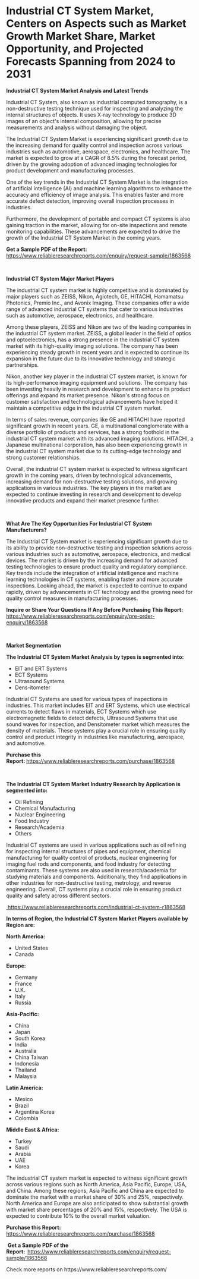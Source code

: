 <p><h1>Industrial CT System Market, Centers on Aspects such as Market Growth Market Share, Market Opportunity, and Projected Forecasts Spanning from 2024 to 2031</h1></p><p><strong>Industrial CT System Market Analysis and Latest Trends</strong></p>
<p><p>Industrial CT System, also known as industrial computed tomography, is a non-destructive testing technique used for inspecting and analyzing the internal structures of objects. It uses X-ray technology to produce 3D images of an object's internal composition, allowing for precise measurements and analysis without damaging the object.</p><p>The Industrial CT System Market is experiencing significant growth due to the increasing demand for quality control and inspection across various industries such as automotive, aerospace, electronics, and healthcare. The market is expected to grow at a CAGR of 8.5% during the forecast period, driven by the growing adoption of advanced imaging technologies for product development and manufacturing processes.</p><p>One of the key trends in the Industrial CT System Market is the integration of artificial intelligence (AI) and machine learning algorithms to enhance the accuracy and efficiency of image analysis. This enables faster and more accurate defect detection, improving overall inspection processes in industries.</p><p>Furthermore, the development of portable and compact CT systems is also gaining traction in the market, allowing for on-site inspections and remote monitoring capabilities. These advancements are expected to drive the growth of the Industrial CT System Market in the coming years.</p></p>
<p><strong>Get a Sample PDF of the Report:&nbsp;</strong> <a href="https://www.reliableresearchreports.com/enquiry/request-sample/1863568">https://www.reliableresearchreports.com/enquiry/request-sample/1863568</a></p>
<p>&nbsp;</p>
<p><strong>Industrial CT System Major Market Players</strong></p>
<p><p>The industrial CT system market is highly competitive and is dominated by major players such as ZEISS, Nikon, Agiotech, GE, HITACHI, Hamamatsu Photonics, Premio Inc., and Avonix Imaging. These companies offer a wide range of advanced industrial CT systems that cater to various industries such as automotive, aerospace, electronics, and healthcare.</p><p>Among these players, ZEISS and Nikon are two of the leading companies in the industrial CT system market. ZEISS, a global leader in the field of optics and optoelectronics, has a strong presence in the industrial CT system market with its high-quality imaging solutions. The company has been experiencing steady growth in recent years and is expected to continue its expansion in the future due to its innovative technology and strategic partnerships.</p><p>Nikon, another key player in the industrial CT system market, is known for its high-performance imaging equipment and solutions. The company has been investing heavily in research and development to enhance its product offerings and expand its market presence. Nikon's strong focus on customer satisfaction and technological advancements have helped it maintain a competitive edge in the industrial CT system market.</p><p>In terms of sales revenue, companies like GE and HITACHI have reported significant growth in recent years. GE, a multinational conglomerate with a diverse portfolio of products and services, has a strong foothold in the industrial CT system market with its advanced imaging solutions. HITACHI, a Japanese multinational corporation, has also been experiencing growth in the industrial CT system market due to its cutting-edge technology and strong customer relationships.</p><p>Overall, the industrial CT system market is expected to witness significant growth in the coming years, driven by technological advancements, increasing demand for non-destructive testing solutions, and growing applications in various industries. The key players in the market are expected to continue investing in research and development to develop innovative products and expand their market presence further.</p></p>
<p>&nbsp;</p>
<p><strong>What Are The Key Opportunities For Industrial CT System Manufacturers?</strong></p>
<p><p>The Industrial CT System market is experiencing significant growth due to its ability to provide non-destructive testing and inspection solutions across various industries such as automotive, aerospace, electronics, and medical devices. The market is driven by the increasing demand for advanced testing technologies to ensure product quality and regulatory compliance. Key trends include the integration of artificial intelligence and machine learning technologies in CT systems, enabling faster and more accurate inspections. Looking ahead, the market is expected to continue to expand rapidly, driven by advancements in CT technology and the growing need for quality control measures in manufacturing processes.</p></p>
<p><strong>Inquire or Share Your Questions If Any Before Purchasing This Report:</strong> <a href="https://www.reliableresearchreports.com/enquiry/pre-order-enquiry/1863568">https://www.reliableresearchreports.com/enquiry/pre-order-enquiry/1863568</a></p>
<p>&nbsp;</p>
<p><strong>Market Segmentation</strong></p>
<p><strong>The Industrial CT System Market Analysis by types is segmented into:</strong></p>
<p><ul><li>EIT and ERT Systems</li><li>ECT Systems</li><li>Ultrasound Systems</li><li>Dens-itometer</li></ul></p>
<p><p>Industrial CT Systems are used for various types of inspections in industries. This market includes EIT and ERT Systems, which use electrical currents to detect flaws in materials, ECT Systems which use electromagnetic fields to detect defects, Ultrasound Systems that use sound waves for inspection, and Densitometer market which measures the density of materials. These systems play a crucial role in ensuring quality control and product integrity in industries like manufacturing, aerospace, and automotive.</p></p>
<p><strong>Purchase this Report:&nbsp;</strong><a href="https://www.reliableresearchreports.com/purchase/1863568">https://www.reliableresearchreports.com/purchase/1863568</a></p>
<p>&nbsp;</p>
<p><strong>The Industrial CT System Market Industry Research by Application is segmented into:</strong></p>
<p><ul><li>Oil Refining</li><li>Chemical Manufacturing</li><li>Nuclear Engineering</li><li>Food Industry</li><li>Research/Academia</li><li>Others</li></ul></p>
<p><p>Industrial CT systems are used in various applications such as oil refining for inspecting internal structures of pipes and equipment, chemical manufacturing for quality control of products, nuclear engineering for imaging fuel rods and components, and food industry for detecting contaminants. These systems are also used in research/academia for studying materials and components. Additionally, they find applications in other industries for non-destructive testing, metrology, and reverse engineering. Overall, CT systems play a crucial role in ensuring product quality and safety across different sectors.</p></p>
<p><a href="https://www.reliableresearchreports.com/industrial-ct-system-r1863568">&nbsp;https://www.reliableresearchreports.com/industrial-ct-system-r1863568</a></p>
<p><strong>In terms of Region, the Industrial CT System Market Players available by Region are:</strong></p>
<p>
    <p> <strong> North America: </strong>
        <ul>
            <li>United States</li>
            <li>Canada</li>
        </ul>
        </p> 
    <p> <strong> Europe: </strong>
        <ul>
            <li>Germany</li>
            <li>France</li>
            <li>U.K.</li>
            <li>Italy</li>
            <li>Russia</li>
        </ul>
        </p> 
    <p> <strong> Asia-Pacific: </strong>
        <ul>
            <li>China</li>
            <li>Japan</li>
            <li>South Korea</li>
            <li>India</li>
            <li>Australia</li>
            <li>China Taiwan</li>
            <li>Indonesia</li>
            <li>Thailand</li>
            <li>Malaysia</li>
        </ul>
        </p> 
    <p> <strong> Latin America: </strong>
        <ul>
            <li>Mexico</li>
            <li>Brazil</li>
            <li>Argentina Korea</li>
            <li>Colombia</li>
        </ul>
        </p> 
    <p> <strong> Middle East & Africa: </strong>
        <ul>
            <li>Turkey</li>
            <li>Saudi</li>
            <li>Arabia</li>
            <li>UAE</li>
            <li>Korea</li>
        </ul>
    </p>
    </p>
<p><p>The industrial CT system market is expected to witness significant growth across various regions such as North America, Asia Pacific, Europe, USA, and China. Among these regions, Asia Pacific and China are expected to dominate the market with a market share of 30% and 25%, respectively. North America and Europe are also anticipated to show substantial growth with market share percentages of 20% and 15%, respectively. The USA is expected to contribute 10% to the overall market valuation.</p></p>
<p><strong>Purchase this Report: </strong><a href="https://www.reliableresearchreports.com/purchase/1863568">https://www.reliableresearchreports.com/purchase/1863568</a></p>
<p>&nbsp;<strong>Get a Sample PDF of the Report:&nbsp;&nbsp;</strong><a href="https://www.reliableresearchreports.com/enquiry/request-sample/1863568">https://www.reliableresearchreports.com/enquiry/request-sample/1863568</a></p>
<p><strong></strong></p>
<p>Check more reports on https://www.reliableresearchreports.com/</p>